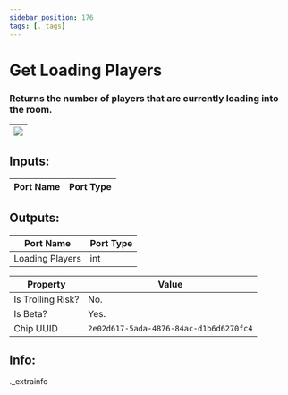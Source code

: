 ```yaml
---
sidebar_position: 176
tags: [._tags]
---
```


# Get Loading Players


### Returns the number of players that are currently loading into the room.

| ![](https://images-ext-2.discordapp.net/external/MPmIaQzlEPmgGWlgi-WxBBXt0Bjv_zWPkg1y1f_sy3s/https/www.recroomcircuits.com/image/circuit/absolute-value?width=206&height=108) |
|-----|

## Inputs:
| Port Name | Port Type |
|-----------|-----------|

## Outputs:
| Port Name | Port Type |
|-----------|-----------|
| Loading Players | int | 

| Property  | Value |
|-------------------|-----------|
| Is Trolling Risk? | No. |
| Is Beta? | Yes. |
| Chip UUID | `2e02d617-5ada-4876-84ac-d1b6d6270fc4` |

## Info:
._extrainfo